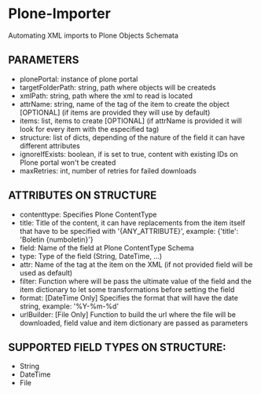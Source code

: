 # Plone-Importer
Automating XML imports to Plone Objects Schemata

## PARAMETERS  
- plonePortal:       instance of plone portal  
- targetFolderPath:  string, path where objects will be createds  
- xmlPath:           string, path where the xml to read is located  
- attrName:          string, name of the tag of the item to create the object [OPTIONAL] (if items are provided they will use by default)  
- items:             list, items to create [OPTIONAL] (if attrName is provided it will look for every item with the especified tag)  
- structure:         list of dicts, depending of the nature of the field it can have different attributes  
- ignoreIfExists:    boolean, if is set to true, content with existing IDs on Plone portal won't be created  
- maxRetries:        int, number of retries for failed downloads  

## ATTRIBUTES ON STRUCTURE
- contenttype: Specifies Plone ContentType  
- title:       Title of the content, it can have replacements from the item itself that have to be specified with '{ANY_ATTRIBUTE}', example: {'title': 'Boletin {numboletin}'}  
- field:       Name of the field at Plone ContentType Schema  
- type:        Type of the field (String, DateTime, ...)  
- attr:        Name of the tag at the item on the XML (if not provided field will be used as default)  
- filter:      Function where will be pass the ultimate value of the field and the item dictionary to let some transformations before setting the field  
- format:      [DateTime Only] Specifies the format that will have the date string, example: '%Y-%m-%d'  
- urlBuilder:  [File Only] Function to build the url where the file will be downloaded, field value and item dictionary are passed as parameters  

## SUPPORTED FIELD TYPES ON STRUCTURE:
- String  
- DateTime  
- File
